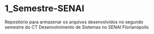 # 1_Semestre-SENAI
Repositório para armazenar os arquivos desenvolvidos no segundo semestre do CT Desenvolvimento de Sistemas no SENAI Florianópolis
